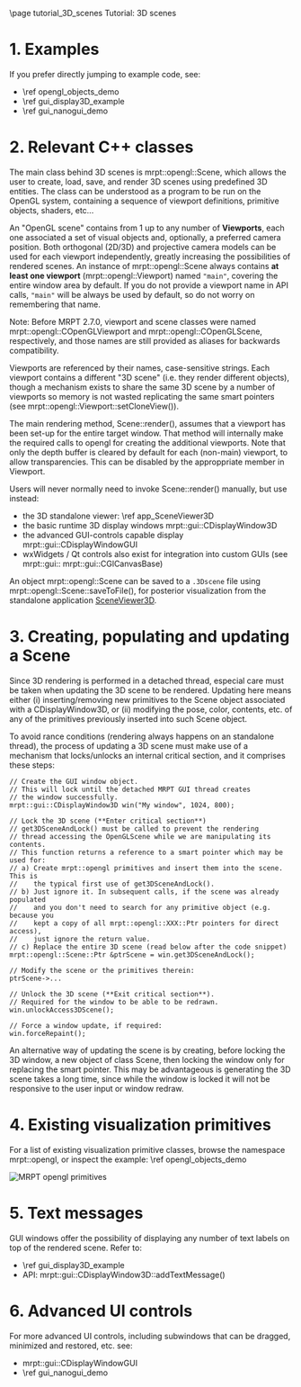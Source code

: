 \page tutorial_3D_scenes Tutorial: 3D scenes

# 1. Examples

If you prefer directly jumping to example code, see:

- \ref opengl_objects_demo
- \ref gui_display3D_example
- \ref gui_nanogui_demo

# 2. Relevant C++ classes

The main class behind 3D scenes is mrpt::opengl::Scene, which allows the user to create, load, save, and render 3D scenes using predefined 3D entities.
The class can be understood as a program to be run on the OpenGL system,
containing a sequence of viewport definitions, primitive objects, shaders, etc...

An "OpenGL scene" contains from 1 up to any number of **Viewports**, each one
associated a set of visual objects and, optionally, a preferred camera position.
Both orthogonal (2D/3D) and projective camera models can be used for each
viewport independently, greatly increasing the possibilities of rendered scenes.
An instance of mrpt::opengl::Scene always contains **at least one viewport** 
(mrpt::opengl::Viewport) named `"main"`, covering the entire window area by default.
If you do not provide a viewport name in API calls, `"main"` will be always be used by default,
so do not worry on remembering that name.

Note: Before  MRPT 2.7.0, viewport and scene classes were named mrpt::opengl::COpenGLViewport
and mrpt::opengl::COpenGLScene, respectively, and those names are still provided as aliases for backwards compatibility.

Viewports are referenced by their names, case-sensitive strings. Each viewport contains a different
"3D scene" (i.e. they render different objects), though a mechanism exists to share the same 3D scene by a number of viewports so memory is not wasted replicating the same smart pointers (see mrpt::opengl::Viewport::setCloneView()).

The main rendering method, Scene::render(), assumes that a viewport has been set-up for the entire target window. That method will internally make the required calls to opengl for creating the additional viewports. Note that only the depth buffer is cleared by default for each (non-main) viewport, to allow transparencies. This can be disabled by the approppriate member in Viewport.

Users will never normally need to invoke Scene::render() manually, but use instead:
- the 3D standalone viewer: \ref app_SceneViewer3D
- the basic runtime 3D display windows mrpt::gui::CDisplayWindow3D
- the advanced GUI-controls capable display  mrpt::gui::CDisplayWindowGUI
- wxWidgets / Qt controls also exist for integration into custom GUIs (see mrpt::gui:: mrpt::gui::CGlCanvasBase)

An object mrpt::opengl::Scene can be saved to a `.3Dscene` file using 
mrpt::opengl::Scene::saveToFile(), for posterior visualization from
the standalone application [SceneViewer3D](app_SceneViewer3D.html).

# 3. Creating, populating and updating a Scene

Since 3D rendering is performed in a detached thread, especial care must be taken when updating the 3D scene to be rendered. Updating here means either (i) inserting/removing new primitives to the Scene object associated with a CDisplayWindow3D, or (ii) modifying the pose, color, contents, etc. of any of the primitives previously inserted into such Scene object.

To avoid rance conditions (rendering always happens on an standalone thread),
the process of updating a 3D scene must make use of a mechanism that
locks/unlocks an internal critical section, and it comprises these steps:

    // Create the GUI window object.
    // This will lock until the detached MRPT GUI thread creates
    // the window successfully.
    mrpt::gui::CDisplayWindow3D win("My window", 1024, 800);

    // Lock the 3D scene (**Enter critical section**)
    // get3DSceneAndLock() must be called to prevent the rendering
    // thread accessing the OpenGLScene while we are manipulating its contents.
    // This function returns a reference to a smart pointer which may be used for:
    // a) Create mrpt::opengl primitives and insert them into the scene. This is
    //    the typical first use of get3DSceneAndLock().
    // b) Just ignore it. In subsequent calls, if the scene was already populated
    //    and you don't need to search for any primitive object (e.g. because you
    //    kept a copy of all mrpt::opengl::XXX::Ptr pointers for direct access),
    //    just ignore the return value.
    // c) Replace the entire 3D scene (read below after the code snippet)
    mrpt::opengl::Scene::Ptr &ptrScene = win.get3DSceneAndLock();

    // Modify the scene or the primitives therein:
    ptrScene->...

    // Unlock the 3D scene (**Exit critical section**).
    // Required for the window to be able to be redrawn.
    win.unlockAccess3DScene();

    // Force a window update, if required:
    win.forceRepaint();

An alternative way of updating the scene is by creating,
before locking the 3D window, a new object of class Scene, then locking
the window only for replacing the smart pointer. This may be advantageous
is generating the 3D scene takes a long time, since while the window is locked
it will not be responsive to the user input or window redraw.


# 4. Existing visualization primitives

For a list of existing visualization primitive classes, browse the namespace mrpt::opengl,
or inspect the example: \ref opengl_objects_demo

![MRPT opengl primitives](opengl_objects_demo_screenshot.png)

# 5. Text messages

GUI windows offer the possibility of displaying any number of text labels on
top of the rendered scene. Refer to:

- \ref gui_display3D_example
- API: mrpt::gui::CDisplayWindow3D::addTextMessage()

# 6. Advanced UI controls

For more advanced UI controls, including subwindows that can be dragged,
minimized and restored, etc. see:
- mrpt::gui::CDisplayWindowGUI
- \ref gui_nanogui_demo
